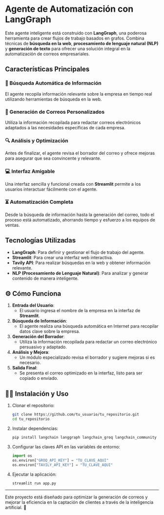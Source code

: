 # Agente de Automatización con LangGraph

Este agente inteligente está construido con **LangGraph**, una poderosa herramienta para crear flujos de trabajo basados en grafos. Combina técnicas de **búsqueda en la web**, **procesamiento de lenguaje natural (NLP)** y **generación de texto** para ofrecer una solución integral en la automatización de correos empresariales.

## Características Principales

### 🔎 Búsqueda Automática de Información
El agente recopila información relevante sobre la empresa en tiempo real utilizando herramientas de búsqueda en la web.

### 📧 Generación de Correos Personalizados
Utiliza la información recopilada para redactar correos electrónicos adaptados a las necesidades específicas de cada empresa.

### 🔍 Análisis y Optimización
Antes de finalizar, el agente revisa el borrador del correo y ofrece mejoras para asegurar que sea convincente y relevante.

### 💻 Interfaz Amigable
Una interfaz sencilla y funcional creada con **Streamlit** permite a los usuarios interactuar fácilmente con el agente.

### ⏳ Automatización Completa
Desde la búsqueda de información hasta la generación del correo, todo el proceso está automatizado, ahorrando tiempo y esfuerzo a los equipos de ventas.

## Tecnologías Utilizadas

- **LangGraph**: Para definir y gestionar el flujo de trabajo del agente.
- **Streamlit**: Para crear una interfaz web interactiva.
- **Tavily API**: Para realizar búsquedas en la web y obtener información relevante.
- **NLP (Procesamiento de Lenguaje Natural)**: Para analizar y generar contenido de manera inteligente.

## ⚙️ Cómo Funciona

1. **Entrada del Usuario**:
   - El usuario ingresa el nombre de la empresa en la interfaz de **Streamlit**.
2. **Búsqueda de Información**:
   - El agente realiza una búsqueda automática en Internet para recopilar datos clave sobre la empresa.
3. **Generación del Borrador**:
   - Utiliza la información recopilada para redactar un correo electrónico persuasivo y adaptado.
4. **Análisis y Mejora**:
   - Un módulo especializado revisa el borrador y sugiere mejoras si es necesario.
5. **Salida Final**:
   - Se presenta el correo optimizado en la interfaz, listo para ser copiado o enviado.

## 👨‍💻 Instalación y Uso

1. Clonar el repositorio:
   ```bash
   git clone https://github.com/tu_usuario/tu_repositorio.git
   cd tu_repositorio
   ```

2. Instalar dependencias:
   ```bash
   pip install langchain langgraph langchain_groq langchain_community streamlit
   ```

3. Configurar las claves API en las variables de entorno:
   ```python
   import os
   os.environ["GROQ_API_KEY"] = "TU_CLAVE_AQUI"
   os.environ["TAVILY_API_KEY"] = "TU_CLAVE_AQUI"
   ```

4. Ejecutar la aplicación:
   ```bash
   streamlit run app.py
   ```
---

Este proyecto está diseñado para optimizar la generación de correos y mejorar la eficiencia en la captación de clientes a través de la inteligencia artificial. 🌟

